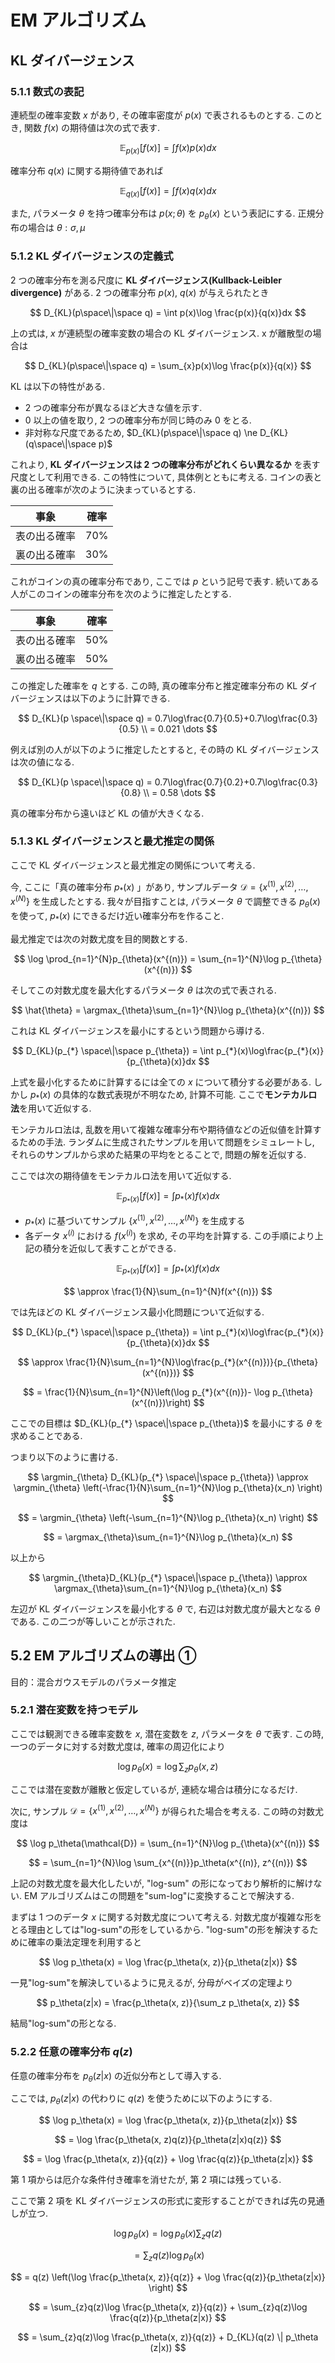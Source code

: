 # EM アルゴリズム

## KL ダイバージェンス

### 5.1.1 数式の表記

連続型の確率変数 $x$ があり, その確率密度が $p(x)$ で表されるものとする.
このとき, 関数 $f(x)$ の期待値は次の式で表す.

$$
\mathbb{E}_{p(x)}[f(x)] = \int f(x)p(x)dx
$$

確率分布 $q(x)$ に関する期待値であれば

$$
\mathbb{E}_{q(x)}[f(x)] = \int f(x)q(x)dx
$$

また, パラメータ $\theta$ を持つ確率分布は $p(x;\theta)$ を $p_\theta (x)$ という表記にする.
正規分布の場合は $\theta: \sigma, \mu$

### 5.1.2 KL ダイバージェンスの定義式

2 つの確率分布を測る尺度に **KL ダイバージェンス(Kullback-Leibler divergence)** がある.
2 つの確率分布 $p(x)$, $q(x)$ が与えられたとき

$$
D_{KL}(p\space\|\space q) = \int p(x)\log \frac{p(x)}{q(x)}dx
$$

上の式は, $x$ が連続型の確率変数の場合の KL ダイバージェンス. x が離散型の場合は

$$
D_{KL}(p\space\|\space q) = \sum_{x}p(x)\log \frac{p(x)}{q(x)}
$$

KL は以下の特性がある.

- 2 つの確率分布が異なるほど大きな値を示す.
- 0 以上の値を取り, 2 つの確率分布が同じ時のみ 0 をとる.
- 非対称な尺度であるため, $D_{KL}(p\space\|\space q) \ne D_{KL}(q\space\|\space p)$

これより, **KL ダイバージェンスは 2 つの確率分布がどれくらい異なるか** を表す尺度として利用できる.
この特性について, 具体例とともに考える.
コインの表と裏の出る確率が次のように決まっているとする.

| 事象         | 確率  |
| ------------ | ----- |
| 表の出る確率 | $70$% |
| 裏の出る確率 | $30$% |

これがコインの真の確率分布であり, ここでは $p$ という記号で表す. 続いてある人がこのコインの確率分布を次のように推定したとする.

| 事象         | 確率  |
| ------------ | ----- |
| 表の出る確率 | $50$% |
| 裏の出る確率 | $50$% |

この推定した確率を $q$ とする. この時, 真の確率分布と推定確率分布の KL ダイバージェンスは以下のように計算できる.

$$
D_{KL}(p \space\|\space q) = 0.7\log\frac{0.7}{0.5}+0.7\log\frac{0.3}{0.5} \\
= 0.021 \dots
$$

例えば別の人が以下のように推定したとすると, その時の KL ダイバージェンスは次の値になる.

$$
D_{KL}(p \space\|\space q) = 0.7\log\frac{0.7}{0.2}+0.7\log\frac{0.3}{0.8} \\
= 0.58 \dots
$$

真の確率分布から遠いほど KL の値が大きくなる.

### 5.1.3 KL ダイバージェンスと最尤推定の関係

ここで KL ダイバージェンスと最尤推定の関係について考える.

今, ここに「真の確率分布 $p_{*}(x)$ 」があり, サンプルデータ $\mathcal{D} = \lbrace{x^{(1)}, x^{(2)}, \dots , x^{(N)}}\rbrace$ を生成したとする.
我々が目指すことは, パラメータ $\theta$ で調整できる $p_{\theta}(x)$ を使って, $p_{*}(x)$ にできるだけ近い確率分布を作ること.

最尤推定では次の対数尤度を目的関数とする.

$$
\log \prod_{n=1}^{N}p_{\theta}(x^{(n)}) = \sum_{n=1}^{N}\log p_{\theta}(x^{(n)})
$$

そしてこの対数尤度を最大化するパラメータ $\theta$ は次の式で表される.

$$
\hat{\theta} = \argmax_{\theta}\sum_{n=1}^{N}\log p_{\theta}(x^{(n)})
$$

これは KL ダイバージェンスを最小にするという問題から導ける.

$$
D_{KL}(p_{*} \space\|\space p_{\theta}) = \int p_{*}(x)\log\frac{p_{*}(x)}{p_{\theta}(x)}dx
$$

上式を最小化するために計算するには全ての $x$ について積分する必要がある. しかし $p_{*}(x)$ の具体的な数式表現が不明なため, 計算不可能. ここで**モンテカルロ法**を用いて近似する.

モンテカルロ法は, 乱数を用いて複雑な確率分布や期待値などの近似値を計算するための手法.
ランダムに生成されたサンプルを用いて問題をシミュレートし, それらのサンプルから求めた結果の平均をとることで, 問題の解を近似する.

ここでは次の期待値をモンテカルロ法を用いて近似する.

$$
\mathbb{E}_{p_{*}(x)}[f(x)] = \int p_{*}(x)f(x)dx
$$

- $p_{*}(x)$ に基づいてサンプル $\lbrace{x^{(1)}, x^{(2)}, \dots , x^{(N)}}\rbrace$ を生成する
- 各データ $x^{(i)}$ における $f(x^{(i)})$ を求め, その平均を計算する.
  この手順により上記の積分を近似して表すことができる.

$$
\mathbb{E}_{p_{*}(x)}[f(x)] = \int p_{*}(x)f(x)dx
$$

$$
\approx \frac{1}{N}\sum_{n=1}^{N}f(x^{(n)})
$$

では先ほどの KL ダイバージェンス最小化問題について近似する.

$$
D_{KL}(p_{*} \space\|\space p_{\theta}) = \int p_{*}(x)\log\frac{p_{*}(x)}{p_{\theta}(x)}dx
$$

$$
\approx \frac{1}{N}\sum_{n=1}^{N}\log\frac{p_{*}(x^{(n)})}{p_{\theta}(x^{(n)})}
$$

$$
= \frac{1}{N}\sum_{n=1}^{N}\left(\log p_{*}(x^{(n)})- \log p_{\theta}(x^{(n)})\right)
$$

ここでの目標は $D_{KL}(p_{*} \space\|\space p_{\theta})$ を最小にする $\theta$ を求めることである.

つまり以下のように書ける.

$$
\argmin_{\theta} D_{KL}(p_{*} \space\|\space p_{\theta}) \approx \argmin_{\theta} \left(-\frac{1}{N}\sum_{n=1}^{N}\log p_{\theta}(x_n) \right)
$$

$$
= \argmin_{\theta} \left(-\sum_{n=1}^{N}\log p_{\theta}(x_n) \right)
$$

$$
= \argmax_{\theta}\sum_{n=1}^{N}\log p_{\theta}(x_n)
$$

以上から

$$
\argmin_{\theta}D_{KL}(p_{*} \space\|\space p_{\theta}) \approx \argmax_{\theta}\sum_{n=1}^{N}\log p_{\theta}(x_n)
$$

左辺が KL ダイバージェンスを最小化する $\theta$ で, 右辺は対数尤度が最大となる $\theta$ である. この二つが等しいことが示された.

## 5.2 EM アルゴリズムの導出 ①

目的：混合ガウスモデルのパラメータ推定

### 5.2.1 潜在変数を持つモデル

ここでは観測できる確率変数を $x$, 潜在変数を $z$, パラメータを $\theta$ で表す.
この時, 一つのデータに対する対数尤度は, 確率の周辺化により

$$
\log p_\theta(x) = \log\sum_{z}p_\theta(x, z)
$$

ここでは潜在変数が離散と仮定しているが, 連続な場合は積分になるだけ.

次に, サンプル $\mathcal{D} = \lbrace{x^{(1)}, x^{(2)}, \dots , x^{(N)}}\rbrace$ が得られた場合を考える.
この時の対数尤度は

$$
\log p_\theta(\mathcal{D}) = \sum_{n=1}^{N}\log p_{\theta}(x^{(n)})
$$

$$
= \sum_{n=1}^{N}\log \sum_{x^{(n)}}p_\theta(x^{(n)}, z^{(n)})
$$

上記の対数尤度を最大化したいが, "log-sum" の形になっており解析的に解けない.
EM アルゴリズムはこの問題を"sum-log"に変換することで解決する.

まずは 1 つのデータ $x$ に関する対数尤度について考える. 対数尤度が複雑な形をとる理由としては"log-sum"の形をしているから.
"log-sum"の形を解決するために確率の乗法定理を利用すると

$$
\log p_\theta(x) = \log \frac{p_\theta(x, z)}{p_\theta(z|x)}
$$

一見"log-sum"を解決しているように見えるが, 分母がベイズの定理より

$$
p_\theta(z|x) = \frac{p_\theta(x, z)}{\sum_z p_\theta(x, z)}
$$

結局"log-sum"の形となる.

### 5.2.2 任意の確率分布 $q(z)$

任意の確率分布を $p_\theta(z|x)$ の近似分布として導入する.

ここでは, $p_\theta(z|x)$ の代わりに $q(z)$ を使うために以下のようにする.

$$
\log p_\theta(x) = \log \frac{p_\theta(x, z)}{p_\theta(z|x)}
$$

$$
= \log \frac{p_\theta(x, z)q(z)}{p_\theta(z|x)q(z)}
$$

$$
= \log \frac{p_\theta(x, z)}{q(z)} + \log \frac{q(z)}{p_\theta(z|x)}
$$

第 1 項からは厄介な条件付き確率を消せたが, 第 2 項には残っている.

ここで第 2 項を KL ダイバージェンスの形式に変形することができれば先の見通しが立つ.

$$
\log p_\theta(x) = \log p_\theta(x)\sum_{z}q(z)
$$

$$
= \sum_{z}q(z)\log p_\theta(x)
$$

$$
= q(z) \left(\log \frac{p_\theta(x, z)}{q(z)} + \log \frac{q(z)}{p_\theta(z|x)} \right)
$$

$$
= \sum_{z}q(z)\log \frac{p_\theta(x, z)}{q(z)} + \sum_{z}q(z)\log \frac{q(z)}{p_\theta(z|x)}
$$

$$
= \sum_{z}q(z)\log \frac{p_\theta(x, z)}{q(z)} + D_{KL}(q(z) \| p_\theta (z|x))
$$
